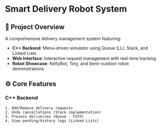 # Smart Delivery Robot System

## 🚀 Project Overview
A comprehensive delivery management system featuring:
- **C++ Backend**: Menu-driven simulator using Queue (LL), Stack, and Linked Lists
- **Web Interface**: Interactive request management with real-time tracking
- **Robot Showcase**: KettyBot, Toty, and Semi-outdoor robot demonstrations

## ⚙️ Core Features
### C++ Backend
```plaintext
1. Add/Remove delivery requests
2. Undo cancellations (Stack implementation)
3. Process deliveries (Queue - FIFO)
4. View pending/history logs (Linked Lists)
